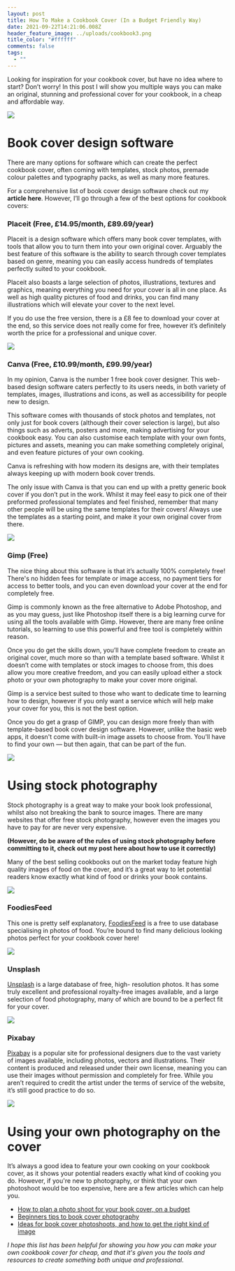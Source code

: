 ```yaml
---
layout: post
title: How To Make a Cookbook Cover (In a Budget Friendly Way)
date: 2021-09-22T14:21:06.008Z
header_feature_image: ../uploads/cookbook3.png
title_color: "#ffffff"
comments: false
tags:
  - ""
---
```

<!--StartFragment-->

Looking for inspiration for your cookbook cover, but have no idea where to start? Don’t worry! In this post I will show you multiple ways you can make an original, stunning and professional cover for your cookbook, in a cheap and affordable way.

![](../uploads/cookbook1.png)



# Book cover design software



There are many options for software which can create the perfect cookbook cover, often coming with templates, stock photos, premade colour palettes and typography packs, as well as many more features. 



For a comprehensive list of book cover design software check out my **article here**. However, I’ll go through a few of the best options for cookbook covers:



### Placeit (Free, £14.95/month, £89.69/year)

Placeit is a design software which offers many book cover templates, with tools that allow you to turn them into your own original cover. Arguably the best feature of this software is the ability to search through cover templates based on genre, meaning you can easily access hundreds of templates perfectly suited to your cookbook.

Placeit also boasts a large selection of photos, illustrations, textures and graphics, meaning everything you need for your cover is all in one place. As well as high quality pictures of food and drinks, you can find many illustrations which will elevate your cover to the next level.

If you do use the free version, there is a £8 fee to download your cover at the end, so this service does not really come for free, however it’s definitely worth the price for a professional and unique cover.

![](../uploads/cookbook5.png)



### Canva (Free, £10.99/month, £99.99/year)

In my opinion, Canva is the number 1 free book cover designer. This web-based design software caters perfectly to its users needs, in both variety of templates, images, illustrations and icons, as well as accessibility for people new to design.

This software comes with thousands of stock photos and templates, not only just for book covers (although their cover selection is large), but also things such as adverts, posters and more, making advertising for your cookbook easy. You can also customise each template with your own fonts, pictures and assets, meaning you can make something completely original, and even feature pictures of your own cooking.

Canva is refreshing with how modern its designs are, with their templates always keeping up with modern book cover trends.

The only issue with Canva is that you can end up with a pretty generic book cover if you don’t put in the work. Whilst it may feel easy to pick one of their preformed professional templates and feel finished, remember that many other people will be using the same templates for their covers! Always use the templates as a starting point, and make it your own original cover from there.

![](../uploads/cookbook6.png)



### Gimp (Free)

The nice thing about this software is that it’s actually 100% completely free! There's no hidden fees for template or image access, no payment tiers for access to better tools, and you can even download your cover at the end for completely free.

Gimp is commonly known as the free alternative to Adobe Photoshop, and as you may guess, just like Photoshop itself there is a big learning curve for using all the tools available with Gimp. However, there are many free online tutorials, so learning to use this powerful and free tool is completely within reason. 

Once you do get the skills down, you’ll have complete freedom to create an original cover, much more so than with a template based software. Whilst it doesn’t come with templates or stock images to choose from, this does allow you more creative freedom, and you can easily upload either a stock photo or your own photography to make your cover more original.

Gimp is a service best suited to those who want to dedicate time to learning how to design, however if you only want a service which will help make your cover for you, this is not the best option.

Once you do get a grasp of GIMP, you can design more freely than with template-based book cover design software. However, unlike the basic web apps, it doesn't come with built-in image assets to choose from. You'll have to find your own — but then again, that can be part of the fun.

![](../uploads/cookbook7.png)



# Using stock photography

Stock photography is a great way to make your book look professional, whilst also not breaking the bank to source images. There are many websites that offer free stock photography, however even the images you have to pay for are never very expensive. 

**(However, do be aware of the rules of using stock photography before committing to it, check out my post here about how to use it correctly)**

Many of the best selling cookbooks out on the market today feature high quality images of food on the cover, and it’s a great way to let potential readers know exactly what kind of food or drinks your book contains.

![](../uploads/cookbook4.png)



### FoodiesFeed

This one is pretty self explanatory, [FoodiesFeed](https://www.foodiesfeed.com/) is a free to use database specialising in photos of food. You’re bound to find many delicious looking photos perfect for your cookbook cover here!

![](../uploads/cookbook8.png)



### Unsplash

[Unsplash](https://unsplash.com/) is a large database of free, high- resolution photos. It has some truly excellent and professional royalty-free images available, and a large selection of food photography, many of which are bound to be a perfect fit for your cover.

![](../uploads/cookbook9.png)



### Pixabay

[Pixabay](https://pixabay.com/) is a popular site for professional designers due to the vast variety of images available, including photos, vectors and illustrations. Their content is produced and released under their own license, meaning you can use their images without permission and completely for free. While you aren’t required to credit the artist under the terms of service of the website, it’s still good practice to do so.

![](../uploads/cookbook10.png)



# Using your own photography on the cover



It’s always a good idea to feature your own cooking on your cookbook cover, as it shows your potential readers exactly what kind of cooking you do. However, if you're new to photography, or think that your own photoshoot would be too expensive, here are a few articles which can help you.

* [How to plan a photo shoot for your book cover, on a budget](https://melyssawilliams.com/how-to-plan-a-book-cover-photo-shoot/)
* [Beginners tips to book cover photography ](https://brutallyhonestmicrostock.com/2019/08/06/7-tips-on-getting-started-in-book-cover-photography/)
* [Ideas for book cover photoshoots, and how to get the right kind of image](https://digital-photography-school.com/shoot-images-for-book-covers/)

[](https://brutallyhonestmicrostock.com/2019/08/06/7-tips-on-getting-started-in-book-cover-photography/)



*I hope this list has been helpful for showing you how you can make your own cookbook cover for cheap, and that it's given you the tools and resources to create something both unique and professional.*



<!--EndFragment-->